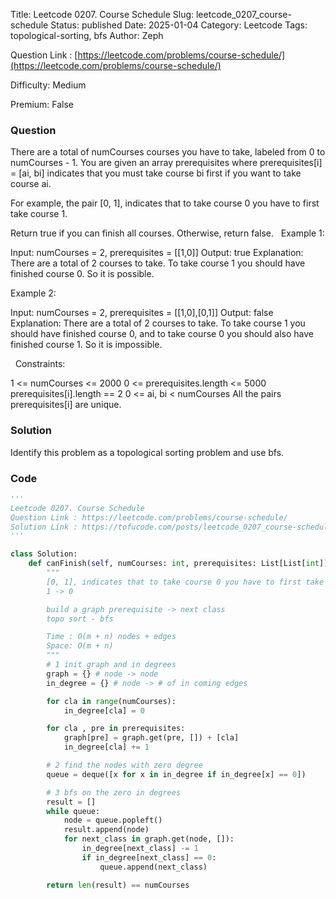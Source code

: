 Title: Leetcode 0207. Course Schedule
Slug: leetcode_0207_course-schedule
Status: published
Date: 2025-01-04
Category: Leetcode
Tags: topological-sorting, bfs
Author: Zeph

Question Link : [https://leetcode.com/problems/course-schedule/](https://leetcode.com/problems/course-schedule/)

Difficulty: Medium

Premium: False

### Question
There are a total of numCourses courses you have to take, labeled from 0 to numCourses - 1. You are given an array prerequisites where prerequisites[i] = [ai, bi] indicates that you must take course bi first if you want to take course ai.

For example, the pair [0, 1], indicates that to take course 0 you have to first take course 1.

Return true if you can finish all courses. Otherwise, return false.
 
Example 1:

Input: numCourses = 2, prerequisites = [[1,0]]
Output: true
Explanation: There are a total of 2 courses to take. 
To take course 1 you should have finished course 0. So it is possible.

Example 2:

Input: numCourses = 2, prerequisites = [[1,0],[0,1]]
Output: false
Explanation: There are a total of 2 courses to take. 
To take course 1 you should have finished course 0, and to take course 0 you should also have finished course 1. So it is impossible.

 
Constraints:

1 <= numCourses <= 2000
0 <= prerequisites.length <= 5000
prerequisites[i].length == 2
0 <= ai, bi < numCourses
All the pairs prerequisites[i] are unique.

### Solution

Identify this problem as a topological sorting problem and use bfs.

### Code
```python
'''
Leetcode 0207. Course Schedule
Question Link : https://leetcode.com/problems/course-schedule/
Solution Link : https://tofucode.com/posts/leetcode_0207_course-schedule.html
'''

class Solution:
    def canFinish(self, numCourses: int, prerequisites: List[List[int]]) -> bool:
        """
        [0, 1], indicates that to take course 0 you have to first take course 1
        1 -> 0

        build a graph prerequisite -> next class
        topo sort - bfs

        Time : O(m + n) nodes + edges
        Space: O(m + n)
        """
        # 1 init graph and in degrees
        graph = {} # node -> node
        in_degree = {} # node -> # of in coming edges

        for cla in range(numCourses):
            in_degree[cla] = 0

        for cla , pre in prerequisites:
            graph[pre] = graph.get(pre, []) + [cla]
            in_degree[cla] += 1

        # 2 find the nodes with zero degree
        queue = deque([x for x in in_degree if in_degree[x] == 0])

        # 3 bfs on the zero in degrees
        result = []
        while queue:
            node = queue.popleft()
            result.append(node)
            for next_class in graph.get(node, []):
                in_degree[next_class] -= 1
                if in_degree[next_class] == 0:
                    queue.append(next_class)

        return len(result) == numCourses


```

